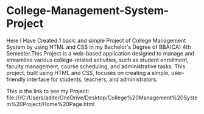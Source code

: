 # College-Management-System-Project
Here I Have Created 1 basic and simple Project of College Management System by using HTML and CSS in my Bachelor's Degree of BBA(CA) 4th Semester.This Project is a web-based application designed to manage and streamline various college-related activities, such as student enrollment, faculty management, course scheduling, and administrative tasks. This project, built using HTML and CSS, focuses on creating a simple, user-friendly interface for students, teachers, and administrators.

This is the link to see my Project: file:///C:/Users/adite/OneDrive/Desktop/College%20Management%20System%20Project/Home%20Page.html

 
